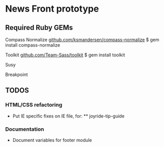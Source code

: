 # News Front prototype

## Required Ruby GEMs
Compass Normalize
[github.com/ksmandersen/compass-normalize](https://github.com/ksmandersen/compass-normalize)
    $ gem install compass-normalize

Toolkit
[github.com/Team-Sass/toolkit](https://github.com/Team-Sass/toolkit)
    $ gem install toolkit

Susy

Breakpoint


## TODOS

### HTML/CSS refactoring

* Put IE specific fixes on IE file, for:
** joyride-tip-guide

### Documentation
* Document variables for footer module
